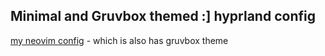 ## Minimal and Gruvbox themed :] hyprland config

[my neovim config](https://github.com/ramintheredmn/myneovimconfig) - which is also has gruvbox theme

